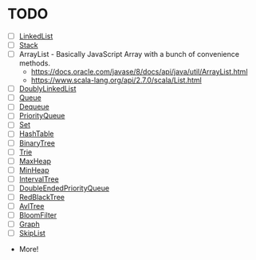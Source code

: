 # TODO

- [ ] [LinkedList](https://en.wikipedia.org/wiki/Linked_list)
- [ ] [Stack](<https://en.wikipedia.org/wiki/Stack_(abstract_data_type)>)
- [ ] ArrayList - Basically JavaScript Array with a bunch of convenience methods.
  - https://docs.oracle.com/javase/8/docs/api/java/util/ArrayList.html
  - https://www.scala-lang.org/api/2.7.0/scala/List.html
- [ ] [DoublyLinkedList](https://en.wikipedia.org/wiki/Doubly_linked_list)
- [ ] [Queue](<https://en.wikipedia.org/wiki/Queue_(abstract_data_type)>)
- [ ] [Dequeue](https://en.wikipedia.org/wiki/Double-ended_queue)
- [ ] [PriorityQueue](https://en.wikipedia.org/wiki/Priority_queue)
- [ ] [Set](<https://en.wikipedia.org/wiki/Set_(abstract_data_type)>)
- [ ] [HashTable](https://en.wikipedia.org/wiki/Associative_array)
- [ ] [BinaryTree](https://en.wikipedia.org/wiki/Binary_tree)
- [ ] [Trie](https://en.wikipedia.org/wiki/Trie)
- [ ] [MaxHeap](<https://en.wikipedia.org/wiki/Heap_(data_structure)>)
- [ ] [MinHeap](<https://en.wikipedia.org/wiki/Heap_(data_structure)>)
- [ ] [IntervalTree](https://en.wikipedia.org/wiki/Interval_tree)
- [ ] [DoubleEndedPriorityQueue](https://en.wikipedia.org/wiki/Double-ended_priority_queue)
- [ ] [RedBlackTree](https://en.wikipedia.org/wiki/Red%E2%80%93black_tree)
- [ ] [AvlTree](https://en.wikipedia.org/wiki/AVL_tree)
- [ ] [BloomFilter](https://en.wikipedia.org/wiki/Bloom_filter)
- [ ] [Graph](<https://en.wikipedia.org/wiki/Graph_(abstract_data_type)>)
- [ ] [SkipList](https://en.wikipedia.org/wiki/Skip_list)
- More!
